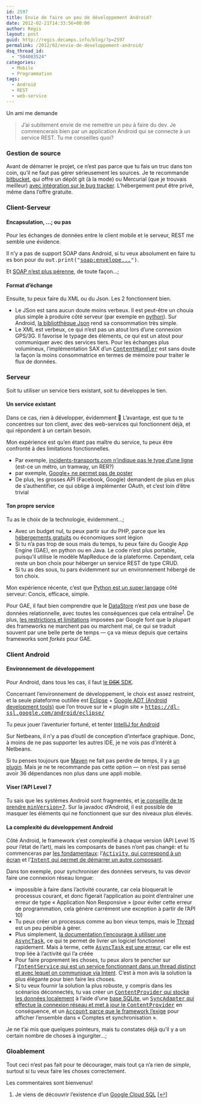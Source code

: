 ```yaml
---
id: 2597
title: Envie de faire un peu de développement Android?
date: 2012-02-21T14:33:56+00:00
author: Régis
layout: post
guid: http://regis.decamps.info/blog/?p=2597
permalink: /2012/02/envie-de-developpement-android/
dsq_thread_id:
  - "584083524"
categories:
  - Mobile
  - Programmation
tags:
  - Android
  - REST
  - web-service
---
```

Un ami me demande

> J’ai subitement envie de me remettre un peu à faire du dev. Je commencerais bien par un application Android qui se connecte à un service REST. Tu me conseilles quoi?

<!--more-->

### Gestion de source

Avant de démarrer le projet, ce n’est pas parce que tu fais un truc dans ton coin, qu’il ne faut pas gérer sérieusement les sources. Je te recommande [bitbucket](https://bitbucket.org/ "Source code hosting"), qui offre un dépôt git (à la mode) ou Mercurial (que je trouvais meilleur) [avec intégration sur le bug tracker](http://confluence.atlassian.com/display/BITBUCKET/Setting+Up+the+Bitbucket+Issues+Service "Bitbucket integrates source code and bug tracker"). L’hébergement peut être privé, même dans l’offre gratuite.

### Client-Serveur

#### Encapsulation, …; ou pas

Pour les échanges de données entre le client mobile et le serveur, REST me semble une évidence. 

Il n’y a pas de support SOAP dans Android, si tu veux absolument en faire tu es bon pour du <tt>out.print("<soap:envelope...>")</tt>. 

Et [SOAP n’est plus pérenne](http://reinout.vanrees.org/weblog/2010/11/11/soap-is-dead-long-live-rest.html), de toute façon…;

#### Format d’échange

Ensuite, tu peux faire du XML ou du Json. Les 2 fonctionnent bien.

  * Le JSon est sans aucun doute moins verbeux. Il est peut-être un chouia plus simple à produire côté serveur (par exemple en [python](http://docs.python.org/library/json.html "Python Json package")). Sur Android, [la bibliotthèque Json](http://developer.android.com/reference/org/json/package-summary.html "org.json package on Android") rend sa consommation très simple.
  * Le XML est verbeux, ce qui n’est pas un atout lors d’une connexion GPS/3G. Il favorise le typage des éléments, ce qui est un atout pour communiquer avec des services tiers. Pour les échanges plus volumineux, l’implémentation SAX d’un <tt><a href="http://developer.android.com/reference/org/xml/sax/ContentHandler.html" title="SAX ContentHandler for Android">ContentHandler</a></tt> est sans doute la façon la moins consommatrice en termes de mémoire pour traiter le flux de données.

### Serveur

Soit tu utiliser un service tiers existant, soit tu développes le tien.

#### Un service existant

Dans ce cas, rien à développer, évidemment 🙂 L’avantage, est que tu te concentres sur ton client, avec des web-services qui fonctionnent déjà, et qui répondent à un certain besoin.

Mon expérience est qu’en étant pas maître du service, tu peux être confronté à des limitations fonctionnelles.

  * Par exemple, [incidents-transports.com n’indique pas le type d’une ligne](http://incidents-transports.com/api/ligne.json) (est-ce un métro, un tramway, un RER?)
  * par exemple, [Google+ ne permet pas de poster](https://developers.google.com/+/api/ "Gogole+ API")
  * De plus, les grosses API (Facebook, Google) demandent de plus en plus de s’authentifier, ce qui oblige à implémenter OAuth, et c’est loin d’être trivial

#### Ton propre service

Tu as le choix de la technologie, évidemment…;

  * Avec un budget nul, tu peux partir sur du PHP, parce que les [hébergements gratuits](http://php.developpez.com/comparatifs/hebergeurs/ "Hébergements PHP gratuits") ou économiques sont légion
  * Si tu n’a pas trop de sous mais du temps, tu peux faire du Google App Engine (GAE), en python ou en Java. Le code n’est plus portable, puisqu’il utilise le modèle MapReduce de la plateforme. Cependant, cela reste un bon choix pour héberger un service REST de type CRUD.
  * Si tu as des sous, tu pars évidemment sur un environnement hébergé de ton choix.

Mon expérience récente, c’est que [Python est un super langage](http://regis.decamps.info/blog/2011/08/un-vrai-plaisir-de-developper-en-python/) côté serveur: Concis, efficace, simple.

Pour GAE, il faut bien comprendre que le [DataStore](http://code.google.com/appengine/docs/python/datastore/ "Google app engine datastore") n’est _pas_ une base de données relationnelle, avec toutes les conséquences que cela entraîne<sup><a href="#footnote_0_2597" id="identifier_0_2597" class="footnote-link footnote-identifier-link" title="Je viens de d&eacute;couvrir l’existence d’un Google Cloud SQL">1</a></sup>. De plus, [les restrictions et limitations](http://stackoverflow.com/a/3068371/94363 "Hidden limitations of Google App Engine?") imposées par Google font que la plupart des frameworks ne marchent pas ou marchent mal, ce qui se traduit souvent par une belle perte de temps &#8212; ça va mieux depuis que certains frameworks sont _forkés_ pour GAE.

### Client Android

#### Environnement de développement

Pour Android, dans tous les cas, il faut [le <strike>DSK</strike> SDK](http://developer.android.com/sdk/index.html "Download Android SDK").

Concernant l’environnement de développement, le choix est assez restreint, et la seule plateforme outillée est [Eclipse](http://www.eclipse.org/downloads/packages/eclipse-ide-java-developers/indigosr1 "Download Eclipse IDE Indigo for Java") + [Google ADT (Android development tools)](http://developer.android.com/sdk/eclipse-adt.html) que l’on trouve sur le « plugin site » <tt><a href="https://dl-ssl.google.com/android/eclipse/">https://dl-ssl.google.com/android/eclipse/</a></tt>

Tu peux jouer l’aventurier fortuné, et tenter [IntelliJ for Android](http://www.jetbrains.com/idea/features/google_android.html)

Sur Netbeans, il n’y a pas d’outil de conception d’interface graphique. Donc, à moins de ne pas supporter les autres IDE, je ne vois pas d’intérêt à Netbeans. 

Si tu penses toujours que [Maven](http://maven.apache.org/ "Apache Maven - Java developement framework") ne fait pas perdre de temps, il y a [un plugin](http://code.google.com/p/maven-android-plugin/ "maven-android-plugin pour Android sur Maven"). Mais je ne te recommande pas cette option &#8212; on n’est pas sensé avoir 36 dépendances non plus dans une appli mobile.

#### Viser l’API Level 7

Tu sais que les systèmes Android sont fragmentés, et [je conseille de te prendre <tt>minVersion=7</tt>](http://regis.decamps.info/blog/2012/01/fragmentation-des-systemes-android-2/). Sur la javadoc d’Android, il est possible de masquer les éléments qui ne fonctionnent que sur des niveaux plus élevés.

#### La complexité du développement Android

Côté Android, le framework s’est complexifié à chaque version (API Level 15 pour l’état de l’art), mais les composants de bases n’ont pas changé: et tu commenceras par [les fondamentaux](http://developer.android.com/guide/topics/fundamentals.html "Android application fundamentals"): l’[<tt>Activity</tt>, qui correspond à un écran](http://developer.android.com/reference/android/app/Activity.html) et l’[<tt>Intent</tt> qui permet de démarrer un autre composant](http://developer.android.com/reference/android/content/Intent.html). 

Dans ton exemple, pour synchroniser des données serveurs, tu vas devoir faire une connexion réseau longue:

  * impossible à faire dans l’activité courante, car cela bloquerait le processus courant, et donc figerait l’application au point d’entraîner une erreur de type « Application Non Responsive » (pour éviter cette erreur de programmation, cela génère carrément une exception à partir de l’API 10)
  * Tu peux créer un processus comme au bon vieux temps, mais le [Thread](http://developer.android.com/reference/java/lang/Thread.html) est un peu pénible à gérer.
  * Plus simplement, [la documentation t’encourage à utiliser une <tt>AsyncTask</tt>](http://developer.android.com/resources/articles/painless-threading.html "(supposely) painless threading in Android"), ce qui te permet de livrer un logiciel fonctionnel rapidement. Mais à terme, cette [<tt>AsyncTask</tt> est une erreur](http://regis.decamps.info/blog/2011/08/my-life-with-android-its-complicated/ "Don't use AsyncTask"), car elle est trop liée à l’activité qui l’a créée
  * Pour faire proprement les choses, tu peux alors te pencher sur l’[<tt>IntentService</tt> qui est un service fonctionnant dans un thread distinct et avec lequel on communique via Intent](http://developer.android.com/reference/android/app/IntentService.html). C’est à mon avis la solution la plus élégante pour bien faire les choses.
  * Si tu veux fournir la solution la plus robuste, y compris dans les scénarios déconnectés, tu vas créer un [<tt>ContentProvider</tt> qui stocke les données localement](http://developer.android.com/guide/topics/providers/content-provider-creating.html) à l’aide d’une [base SQLite](http://developer.android.com/reference/android/database/sqlite/SQLiteDatabase.html), un [<tt>SyncAdapter</tt> qui effectue la connexion réseau et met à jour le <tt>ContentProvider</tt>](http://developer.android.com/reference/android/content/AbstractThreadedSyncAdapter.html) en conséquence, et un [<tt>Account</tt> parce que le framework l’exige](http://stackoverflow.com/questions/2720315/should-i-use-android-accountmanager/8614699#8614699 "stackoverflow: Should I use android AccountManager?") pour afficher l’ensemble dans « Comptes et synchronisation ».

Je ne t’ai mis que quelques pointeurs, mais tu constates déjà qu’il y a un certain nombre de choses à ingurgiter…;

### Gloablement

Tout ceci n’est pas fait pour te décourager, mais tout ça n’a rien de _simple_, surtout si tu veux faire les choses correctement.

Les commentaires sont bienvenus!

<ol class="footnotes">
  <li id="footnote_0_2597" class="footnote">
    Je viens de découvrir l’existence d’un <a href="https://developers.google.com/cloud-sql/">Google Cloud SQL</a> [<a href="#identifier_0_2597" class="footnote-link footnote-back-link">&#8617;</a>]
  </li>
</ol>
